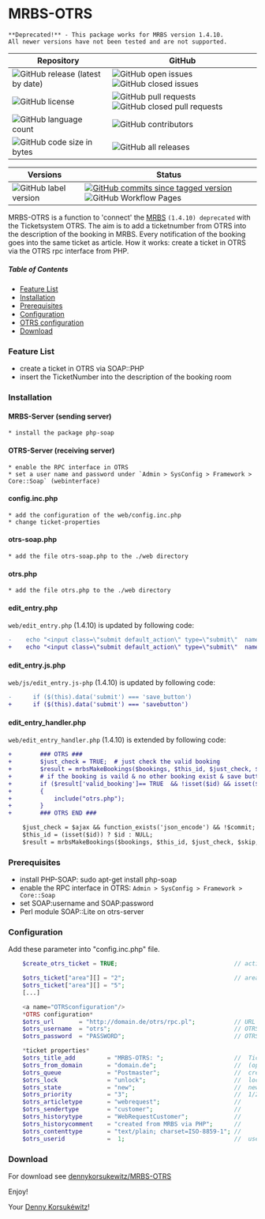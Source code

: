 # MRBS-OTRS

    **Deprecated!** - This package works for MRBS version 1.4.10.
    All newer versions have not been tested and are not supported.

| Repository | GitHub |
| ------ | ------ |
| ![GitHub release (latest by date)](https://img.shields.io/github/v/release/dennykorsukewitz/MRBS-OTRS) | ![GitHub open issues](https://img.shields.io/github/issues/dennykorsukewitz/MRBS-OTRS) ![GitHub closed issues](https://img.shields.io/github/issues-closed/dennykorsukewitz/MRBS-OTRS?color=#44CC44) |
| ![GitHub license](https://img.shields.io/github/license/dennykorsukewitz/MRBS-OTRS) | ![GitHub pull requests](https://img.shields.io/github/issues-pr/dennykorsukewitz/MRBS-OTRS?label=PR) ![GitHub closed pull requests](https://img.shields.io/github/issues-pr-closed/dennykorsukewitz/MRBS-OTRS?color=g&label=PR) |
| ![GitHub language count](https://img.shields.io/github/languages/count/dennykorsukewitz/MRBS-OTRS?style=flat&label=language) | ![GitHub contributors](https://img.shields.io/github/contributors/dennykorsukewitz/MRBS-OTRS) |
|  ![GitHub code size in bytes](https://img.shields.io/github/languages/code-size/dennykorsukewitz/MRBS-OTRS) | ![GitHub all releases](https://img.shields.io/github/downloads/dennykorsukewitz/MRBS-OTRS/total?style=flat) |

| Versions | Status |
| ------ | ------ |
| ![GitHub label version](https://img.shields.io/github/labels/dennykorsukewitz/DK4/dev) | [![GitHub commits since tagged version](https://img.shields.io/github/commits-since/dennykorsukewitz/MRBS-OTRS/v1.0/MRBS-OTRS-1.0)](https://github.com/dennykorsukewitz/MRBS-OTRS/compare/v1.0...MRBS-OTRS-1.0) ![GitHub Workflow Pages](https://github.com/dennykorsukewitz/MRBS-OTRS/actions/workflows/pages.yml/badge.svg?branch=dev&style=flat&label=GitHub%20Pages) |


MRBS-OTRS is a function to 'connect' the [MRBS](https://mrbs.sourceforge.io/) `(1.4.10) deprecated` with the Ticketsystem OTRS.
The aim is to add a ticketnumber from OTRS into the description of the booking in MRBS.
Every notification of the booking goes into the same ticket as article.
How it works: create a ticket in OTRS via the OTRS rpc interface from PHP.


##### Table of Contents
- [Feature List](#Feature)
- [Installation](#Installation)
- [Prerequisites](#Prerequisites)
- [Configuration](#Configuration)
- [OTRS configuration](#OTRSconfiguration)
- [Download](#Download)

### Feature List

* create a ticket in OTRS via SOAP::PHP
* insert the TicketNumber into the description of the booking room

### Installation

#### MRBS-Server (sending server)

    * install the package php-soap

#### OTRS-Server (receiving server)

    * enable the RPC interface in OTRS
    * set a user name and password under `Admin > SysConfig > Framework > Core::Soap` (webinterface)

#### config.inc.php

    * add the configuration of the web/config.inc.php
    * change ticket-properties

#### otrs-soap.php

    * add the file otrs-soap.php to the ./web directory

#### otrs.php

    * add the file otrs.php to the ./web directory

#### edit_entry.php

`web/edit_entry.php` (1.4.10) is updated by following code:

```diff
-    echo "<input class=\"submit default_action\" type=\"submit\"  name=\"save_button\" value=\"" .  get_vocab("save") . "\" > \n";
+    echo "<input class=\"submit default_action\" type=\"submit\"  name=\"savebutton\" value=\"" .  get_vocab("save") . "\" > \n";
```

#### edit_entry.js.php

`web/js/edit_entry.js-php` (1.4.10) is updated by following code:

```diff
-      if ($(this).data('submit') === 'save_button')
+      if ($(this).data('submit') === 'savebutton')
```

#### edit_entry_handler.php

`web/edit_entry_handler.php` (1.4.10) is extended by following code:

```diff
+        ### OTRS ###
+        $just_check = TRUE;  # just check the valid booking
+        $result = mrbsMakeBookings($bookings, $this_id, $just_check, $skip, $original_room_id, $need_to_send_mail, $edit_type);
+        # if the booking is vaild & no other booking exist & save button was pressed = include otrs.php
+        if ($result['valid_booking']== TRUE  && !isset($id) && isset($savebutton) )
+        {
+            include("otrs.php");
+        }
+        ### OTRS END ###

    $just_check = $ajax && function_exists('json_encode') && !$commit;
    $this_id = (isset($id)) ? $id : NULL;
    $result = mrbsMakeBookings($bookings, $this_id, $just_check, $skip, $original_room_id, $need_to_send_mail, $edit_type);
```


### Prerequisites

* install PHP-SOAP:  sudo apt-get install php-soap
* enable the RPC interface in OTRS: `Admin > SysConfig > Framework > Core::Soap`
* set SOAP:username and SOAP:password
* Perl module SOAP::Lite on otrs-server

### Configuration

Add these parameter into "config.inc.php" file.

```php
    $create_otrs_ticket = TRUE;                                 // activate otrs-create-ticket function

    $otrs_ticket["area"][] = "2";                               // area number
    $otrs_ticket["area"][] = "5";
    [...]

    <a name="OTRSconfiguration"/>
    *OTRS configuration*
    $otrs_url       = "http://domain.de/otrs/rpc.pl";           // URL of your otrs-server
    $otrs_username  = "otrs";                                   // OTRS-Webinterface -> SysConfig -> Framework -> Core::SOAP -> SOAP:User
    $otrs_password  = "PASSWORD";                               // OTRS-Webinterface -> SysConfig -> Framework -> Core::SOAP -> SOAP:Password

    *ticket properties*
    $otrs_title_add         = "MRBS-OTRS: ";                    //  Ticket-title
    $otrs_from_domain       = "domain.de";                      //  (optional)
    $otrs_queue             = "Postmaster";                     //  create tickets in this queue
    $otrs_lock              = "unlock";                         //  lock/unlock
    $otrs_state             = "new";                            //  new/open/closed..
    $otrs_priority          = "3";                              //  1/2/3/4/5 priority
    $otrs_articletype       = "webrequest";                     //
    $otrs_sendertype        = "customer";                       //
    $otrs_historytype       = "WebRequestCustomer";             //
    $otrs_historycomment    = "created from MRBS via PHP";      //
    $otrs_contenttype       = "text/plain; charset=ISO-8859-1"; //
    $otrs_userid            =  1;                               //  user in OTRS (1 = systemuser)
```


### Download

For download see [dennykorsukewitz/MRBS-OTRS](https://github.com/dennykorsukewitz/MRBS-OTRS)

Enjoy!

Your [Denny Korsukéwitz](https://github.com/dennykorsukewitz)!
